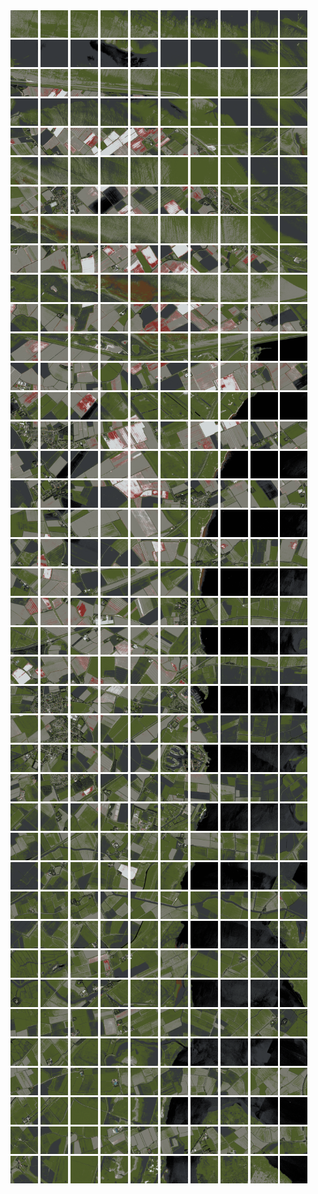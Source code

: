 <html>
<div>
<img src="https://github.com/HakkaTjakka/NL_TILE_MAP/blob/main/18/642/-1072/r.6420.-10720.png" height="44" width="44">
<img src="https://github.com/HakkaTjakka/NL_TILE_MAP/blob/main/18/642/-1072/r.6421.-10720.png" height="44" width="44">
<img src="https://github.com/HakkaTjakka/NL_TILE_MAP/blob/main/18/642/-1072/r.6422.-10720.png" height="44" width="44">
<img src="https://github.com/HakkaTjakka/NL_TILE_MAP/blob/main/18/642/-1072/r.6423.-10720.png" height="44" width="44">
<img src="https://github.com/HakkaTjakka/NL_TILE_MAP/blob/main/18/642/-1072/r.6424.-10720.png" height="44" width="44">
<img src="https://github.com/HakkaTjakka/NL_TILE_MAP/blob/main/18/642/-1072/r.6425.-10720.png" height="44" width="44">
<img src="https://github.com/HakkaTjakka/NL_TILE_MAP/blob/main/18/642/-1072/r.6426.-10720.png" height="44" width="44">
<img src="https://github.com/HakkaTjakka/NL_TILE_MAP/blob/main/18/642/-1072/r.6427.-10720.png" height="44" width="44">
<img src="https://github.com/HakkaTjakka/NL_TILE_MAP/blob/main/18/642/-1072/r.6428.-10720.png" height="44" width="44">
<img src="https://github.com/HakkaTjakka/NL_TILE_MAP/blob/main/18/642/-1072/r.6429.-10720.png" height="44" width="44">
<img src="https://github.com/HakkaTjakka/NL_TILE_MAP/blob/main/18/643/-1072/r.6430.-10720.png" height="44" width="44">
<img src="https://github.com/HakkaTjakka/NL_TILE_MAP/blob/main/18/643/-1072/r.6431.-10720.png" height="44" width="44">
<img src="https://github.com/HakkaTjakka/NL_TILE_MAP/blob/main/18/643/-1072/r.6432.-10720.png" height="44" width="44">
<img src="https://github.com/HakkaTjakka/NL_TILE_MAP/blob/main/18/643/-1072/r.6433.-10720.png" height="44" width="44">
<img src="https://github.com/HakkaTjakka/NL_TILE_MAP/blob/main/18/643/-1072/r.6434.-10720.png" height="44" width="44">
<img src="https://github.com/HakkaTjakka/NL_TILE_MAP/blob/main/18/643/-1072/r.6435.-10720.png" height="44" width="44">
<img src="https://github.com/HakkaTjakka/NL_TILE_MAP/blob/main/18/643/-1072/r.6436.-10720.png" height="44" width="44">
<img src="https://github.com/HakkaTjakka/NL_TILE_MAP/blob/main/18/643/-1072/r.6437.-10720.png" height="44" width="44">
<img src="https://github.com/HakkaTjakka/NL_TILE_MAP/blob/main/18/643/-1072/r.6438.-10720.png" height="44" width="44">
<img src="https://github.com/HakkaTjakka/NL_TILE_MAP/blob/main/18/643/-1072/r.6439.-10720.png" height="44" width="44">
<br>
<img src="https://github.com/HakkaTjakka/NL_TILE_MAP/blob/main/18/642/-1072/r.6420.-10719.png" height="44" width="44">
<img src="https://github.com/HakkaTjakka/NL_TILE_MAP/blob/main/18/642/-1072/r.6421.-10719.png" height="44" width="44">
<img src="https://github.com/HakkaTjakka/NL_TILE_MAP/blob/main/18/642/-1072/r.6422.-10719.png" height="44" width="44">
<img src="https://github.com/HakkaTjakka/NL_TILE_MAP/blob/main/18/642/-1072/r.6423.-10719.png" height="44" width="44">
<img src="https://github.com/HakkaTjakka/NL_TILE_MAP/blob/main/18/642/-1072/r.6424.-10719.png" height="44" width="44">
<img src="https://github.com/HakkaTjakka/NL_TILE_MAP/blob/main/18/642/-1072/r.6425.-10719.png" height="44" width="44">
<img src="https://github.com/HakkaTjakka/NL_TILE_MAP/blob/main/18/642/-1072/r.6426.-10719.png" height="44" width="44">
<img src="https://github.com/HakkaTjakka/NL_TILE_MAP/blob/main/18/642/-1072/r.6427.-10719.png" height="44" width="44">
<img src="https://github.com/HakkaTjakka/NL_TILE_MAP/blob/main/18/642/-1072/r.6428.-10719.png" height="44" width="44">
<img src="https://github.com/HakkaTjakka/NL_TILE_MAP/blob/main/18/642/-1072/r.6429.-10719.png" height="44" width="44">
<img src="https://github.com/HakkaTjakka/NL_TILE_MAP/blob/main/18/643/-1072/r.6430.-10719.png" height="44" width="44">
<img src="https://github.com/HakkaTjakka/NL_TILE_MAP/blob/main/18/643/-1072/r.6431.-10719.png" height="44" width="44">
<img src="https://github.com/HakkaTjakka/NL_TILE_MAP/blob/main/18/643/-1072/r.6432.-10719.png" height="44" width="44">
<img src="https://github.com/HakkaTjakka/NL_TILE_MAP/blob/main/18/643/-1072/r.6433.-10719.png" height="44" width="44">
<img src="https://github.com/HakkaTjakka/NL_TILE_MAP/blob/main/18/643/-1072/r.6434.-10719.png" height="44" width="44">
<img src="https://github.com/HakkaTjakka/NL_TILE_MAP/blob/main/18/643/-1072/r.6435.-10719.png" height="44" width="44">
<img src="https://github.com/HakkaTjakka/NL_TILE_MAP/blob/main/18/643/-1072/r.6436.-10719.png" height="44" width="44">
<img src="https://github.com/HakkaTjakka/NL_TILE_MAP/blob/main/18/643/-1072/r.6437.-10719.png" height="44" width="44">
<img src="https://github.com/HakkaTjakka/NL_TILE_MAP/blob/main/18/643/-1072/r.6438.-10719.png" height="44" width="44">
<img src="https://github.com/HakkaTjakka/NL_TILE_MAP/blob/main/18/643/-1072/r.6439.-10719.png" height="44" width="44">
<br>
<img src="https://github.com/HakkaTjakka/NL_TILE_MAP/blob/main/18/642/-1072/r.6420.-10718.png" height="44" width="44">
<img src="https://github.com/HakkaTjakka/NL_TILE_MAP/blob/main/18/642/-1072/r.6421.-10718.png" height="44" width="44">
<img src="https://github.com/HakkaTjakka/NL_TILE_MAP/blob/main/18/642/-1072/r.6422.-10718.png" height="44" width="44">
<img src="https://github.com/HakkaTjakka/NL_TILE_MAP/blob/main/18/642/-1072/r.6423.-10718.png" height="44" width="44">
<img src="https://github.com/HakkaTjakka/NL_TILE_MAP/blob/main/18/642/-1072/r.6424.-10718.png" height="44" width="44">
<img src="https://github.com/HakkaTjakka/NL_TILE_MAP/blob/main/18/642/-1072/r.6425.-10718.png" height="44" width="44">
<img src="https://github.com/HakkaTjakka/NL_TILE_MAP/blob/main/18/642/-1072/r.6426.-10718.png" height="44" width="44">
<img src="https://github.com/HakkaTjakka/NL_TILE_MAP/blob/main/18/642/-1072/r.6427.-10718.png" height="44" width="44">
<img src="https://github.com/HakkaTjakka/NL_TILE_MAP/blob/main/18/642/-1072/r.6428.-10718.png" height="44" width="44">
<img src="https://github.com/HakkaTjakka/NL_TILE_MAP/blob/main/18/642/-1072/r.6429.-10718.png" height="44" width="44">
<img src="https://github.com/HakkaTjakka/NL_TILE_MAP/blob/main/18/643/-1072/r.6430.-10718.png" height="44" width="44">
<img src="https://github.com/HakkaTjakka/NL_TILE_MAP/blob/main/18/643/-1072/r.6431.-10718.png" height="44" width="44">
<img src="https://github.com/HakkaTjakka/NL_TILE_MAP/blob/main/18/643/-1072/r.6432.-10718.png" height="44" width="44">
<img src="https://github.com/HakkaTjakka/NL_TILE_MAP/blob/main/18/643/-1072/r.6433.-10718.png" height="44" width="44">
<img src="https://github.com/HakkaTjakka/NL_TILE_MAP/blob/main/18/643/-1072/r.6434.-10718.png" height="44" width="44">
<img src="https://github.com/HakkaTjakka/NL_TILE_MAP/blob/main/18/643/-1072/r.6435.-10718.png" height="44" width="44">
<img src="https://github.com/HakkaTjakka/NL_TILE_MAP/blob/main/18/643/-1072/r.6436.-10718.png" height="44" width="44">
<img src="https://github.com/HakkaTjakka/NL_TILE_MAP/blob/main/18/643/-1072/r.6437.-10718.png" height="44" width="44">
<img src="https://github.com/HakkaTjakka/NL_TILE_MAP/blob/main/18/643/-1072/r.6438.-10718.png" height="44" width="44">
<img src="https://github.com/HakkaTjakka/NL_TILE_MAP/blob/main/18/643/-1072/r.6439.-10718.png" height="44" width="44">
<br>
<img src="https://github.com/HakkaTjakka/NL_TILE_MAP/blob/main/18/642/-1072/r.6420.-10717.png" height="44" width="44">
<img src="https://github.com/HakkaTjakka/NL_TILE_MAP/blob/main/18/642/-1072/r.6421.-10717.png" height="44" width="44">
<img src="https://github.com/HakkaTjakka/NL_TILE_MAP/blob/main/18/642/-1072/r.6422.-10717.png" height="44" width="44">
<img src="https://github.com/HakkaTjakka/NL_TILE_MAP/blob/main/18/642/-1072/r.6423.-10717.png" height="44" width="44">
<img src="https://github.com/HakkaTjakka/NL_TILE_MAP/blob/main/18/642/-1072/r.6424.-10717.png" height="44" width="44">
<img src="https://github.com/HakkaTjakka/NL_TILE_MAP/blob/main/18/642/-1072/r.6425.-10717.png" height="44" width="44">
<img src="https://github.com/HakkaTjakka/NL_TILE_MAP/blob/main/18/642/-1072/r.6426.-10717.png" height="44" width="44">
<img src="https://github.com/HakkaTjakka/NL_TILE_MAP/blob/main/18/642/-1072/r.6427.-10717.png" height="44" width="44">
<img src="https://github.com/HakkaTjakka/NL_TILE_MAP/blob/main/18/642/-1072/r.6428.-10717.png" height="44" width="44">
<img src="https://github.com/HakkaTjakka/NL_TILE_MAP/blob/main/18/642/-1072/r.6429.-10717.png" height="44" width="44">
<img src="https://github.com/HakkaTjakka/NL_TILE_MAP/blob/main/18/643/-1072/r.6430.-10717.png" height="44" width="44">
<img src="https://github.com/HakkaTjakka/NL_TILE_MAP/blob/main/18/643/-1072/r.6431.-10717.png" height="44" width="44">
<img src="https://github.com/HakkaTjakka/NL_TILE_MAP/blob/main/18/643/-1072/r.6432.-10717.png" height="44" width="44">
<img src="https://github.com/HakkaTjakka/NL_TILE_MAP/blob/main/18/643/-1072/r.6433.-10717.png" height="44" width="44">
<img src="https://github.com/HakkaTjakka/NL_TILE_MAP/blob/main/18/643/-1072/r.6434.-10717.png" height="44" width="44">
<img src="https://github.com/HakkaTjakka/NL_TILE_MAP/blob/main/18/643/-1072/r.6435.-10717.png" height="44" width="44">
<img src="https://github.com/HakkaTjakka/NL_TILE_MAP/blob/main/18/643/-1072/r.6436.-10717.png" height="44" width="44">
<img src="https://github.com/HakkaTjakka/NL_TILE_MAP/blob/main/18/643/-1072/r.6437.-10717.png" height="44" width="44">
<img src="https://github.com/HakkaTjakka/NL_TILE_MAP/blob/main/18/643/-1072/r.6438.-10717.png" height="44" width="44">
<img src="https://github.com/HakkaTjakka/NL_TILE_MAP/blob/main/18/643/-1072/r.6439.-10717.png" height="44" width="44">
<br>
<img src="https://github.com/HakkaTjakka/NL_TILE_MAP/blob/main/18/642/-1072/r.6420.-10716.png" height="44" width="44">
<img src="https://github.com/HakkaTjakka/NL_TILE_MAP/blob/main/18/642/-1072/r.6421.-10716.png" height="44" width="44">
<img src="https://github.com/HakkaTjakka/NL_TILE_MAP/blob/main/18/642/-1072/r.6422.-10716.png" height="44" width="44">
<img src="https://github.com/HakkaTjakka/NL_TILE_MAP/blob/main/18/642/-1072/r.6423.-10716.png" height="44" width="44">
<img src="https://github.com/HakkaTjakka/NL_TILE_MAP/blob/main/18/642/-1072/r.6424.-10716.png" height="44" width="44">
<img src="https://github.com/HakkaTjakka/NL_TILE_MAP/blob/main/18/642/-1072/r.6425.-10716.png" height="44" width="44">
<img src="https://github.com/HakkaTjakka/NL_TILE_MAP/blob/main/18/642/-1072/r.6426.-10716.png" height="44" width="44">
<img src="https://github.com/HakkaTjakka/NL_TILE_MAP/blob/main/18/642/-1072/r.6427.-10716.png" height="44" width="44">
<img src="https://github.com/HakkaTjakka/NL_TILE_MAP/blob/main/18/642/-1072/r.6428.-10716.png" height="44" width="44">
<img src="https://github.com/HakkaTjakka/NL_TILE_MAP/blob/main/18/642/-1072/r.6429.-10716.png" height="44" width="44">
<img src="https://github.com/HakkaTjakka/NL_TILE_MAP/blob/main/18/643/-1072/r.6430.-10716.png" height="44" width="44">
<img src="https://github.com/HakkaTjakka/NL_TILE_MAP/blob/main/18/643/-1072/r.6431.-10716.png" height="44" width="44">
<img src="https://github.com/HakkaTjakka/NL_TILE_MAP/blob/main/18/643/-1072/r.6432.-10716.png" height="44" width="44">
<img src="https://github.com/HakkaTjakka/NL_TILE_MAP/blob/main/18/643/-1072/r.6433.-10716.png" height="44" width="44">
<img src="https://github.com/HakkaTjakka/NL_TILE_MAP/blob/main/18/643/-1072/r.6434.-10716.png" height="44" width="44">
<img src="https://github.com/HakkaTjakka/NL_TILE_MAP/blob/main/18/643/-1072/r.6435.-10716.png" height="44" width="44">
<img src="https://github.com/HakkaTjakka/NL_TILE_MAP/blob/main/18/643/-1072/r.6436.-10716.png" height="44" width="44">
<img src="https://github.com/HakkaTjakka/NL_TILE_MAP/blob/main/18/643/-1072/r.6437.-10716.png" height="44" width="44">
<img src="https://github.com/HakkaTjakka/NL_TILE_MAP/blob/main/18/643/-1072/r.6438.-10716.png" height="44" width="44">
<img src="https://github.com/HakkaTjakka/NL_TILE_MAP/blob/main/18/643/-1072/r.6439.-10716.png" height="44" width="44">
<br>
<img src="https://github.com/HakkaTjakka/NL_TILE_MAP/blob/main/18/642/-1072/r.6420.-10715.png" height="44" width="44">
<img src="https://github.com/HakkaTjakka/NL_TILE_MAP/blob/main/18/642/-1072/r.6421.-10715.png" height="44" width="44">
<img src="https://github.com/HakkaTjakka/NL_TILE_MAP/blob/main/18/642/-1072/r.6422.-10715.png" height="44" width="44">
<img src="https://github.com/HakkaTjakka/NL_TILE_MAP/blob/main/18/642/-1072/r.6423.-10715.png" height="44" width="44">
<img src="https://github.com/HakkaTjakka/NL_TILE_MAP/blob/main/18/642/-1072/r.6424.-10715.png" height="44" width="44">
<img src="https://github.com/HakkaTjakka/NL_TILE_MAP/blob/main/18/642/-1072/r.6425.-10715.png" height="44" width="44">
<img src="https://github.com/HakkaTjakka/NL_TILE_MAP/blob/main/18/642/-1072/r.6426.-10715.png" height="44" width="44">
<img src="https://github.com/HakkaTjakka/NL_TILE_MAP/blob/main/18/642/-1072/r.6427.-10715.png" height="44" width="44">
<img src="https://github.com/HakkaTjakka/NL_TILE_MAP/blob/main/18/642/-1072/r.6428.-10715.png" height="44" width="44">
<img src="https://github.com/HakkaTjakka/NL_TILE_MAP/blob/main/18/642/-1072/r.6429.-10715.png" height="44" width="44">
<img src="https://github.com/HakkaTjakka/NL_TILE_MAP/blob/main/18/643/-1072/r.6430.-10715.png" height="44" width="44">
<img src="https://github.com/HakkaTjakka/NL_TILE_MAP/blob/main/18/643/-1072/r.6431.-10715.png" height="44" width="44">
<img src="https://github.com/HakkaTjakka/NL_TILE_MAP/blob/main/18/643/-1072/r.6432.-10715.png" height="44" width="44">
<img src="https://github.com/HakkaTjakka/NL_TILE_MAP/blob/main/18/643/-1072/r.6433.-10715.png" height="44" width="44">
<img src="https://github.com/HakkaTjakka/NL_TILE_MAP/blob/main/18/643/-1072/r.6434.-10715.png" height="44" width="44">
<img src="https://github.com/HakkaTjakka/NL_TILE_MAP/blob/main/18/643/-1072/r.6435.-10715.png" height="44" width="44">
<img src="https://github.com/HakkaTjakka/NL_TILE_MAP/blob/main/18/643/-1072/r.6436.-10715.png" height="44" width="44">
<img src="https://github.com/HakkaTjakka/NL_TILE_MAP/blob/main/18/643/-1072/r.6437.-10715.png" height="44" width="44">
<img src="https://github.com/HakkaTjakka/NL_TILE_MAP/blob/main/18/643/-1072/r.6438.-10715.png" height="44" width="44">
<img src="https://github.com/HakkaTjakka/NL_TILE_MAP/blob/main/18/643/-1072/r.6439.-10715.png" height="44" width="44">
<br>
<img src="https://github.com/HakkaTjakka/NL_TILE_MAP/blob/main/18/642/-1072/r.6420.-10714.png" height="44" width="44">
<img src="https://github.com/HakkaTjakka/NL_TILE_MAP/blob/main/18/642/-1072/r.6421.-10714.png" height="44" width="44">
<img src="https://github.com/HakkaTjakka/NL_TILE_MAP/blob/main/18/642/-1072/r.6422.-10714.png" height="44" width="44">
<img src="https://github.com/HakkaTjakka/NL_TILE_MAP/blob/main/18/642/-1072/r.6423.-10714.png" height="44" width="44">
<img src="https://github.com/HakkaTjakka/NL_TILE_MAP/blob/main/18/642/-1072/r.6424.-10714.png" height="44" width="44">
<img src="https://github.com/HakkaTjakka/NL_TILE_MAP/blob/main/18/642/-1072/r.6425.-10714.png" height="44" width="44">
<img src="https://github.com/HakkaTjakka/NL_TILE_MAP/blob/main/18/642/-1072/r.6426.-10714.png" height="44" width="44">
<img src="https://github.com/HakkaTjakka/NL_TILE_MAP/blob/main/18/642/-1072/r.6427.-10714.png" height="44" width="44">
<img src="https://github.com/HakkaTjakka/NL_TILE_MAP/blob/main/18/642/-1072/r.6428.-10714.png" height="44" width="44">
<img src="https://github.com/HakkaTjakka/NL_TILE_MAP/blob/main/18/642/-1072/r.6429.-10714.png" height="44" width="44">
<img src="https://github.com/HakkaTjakka/NL_TILE_MAP/blob/main/18/643/-1072/r.6430.-10714.png" height="44" width="44">
<img src="https://github.com/HakkaTjakka/NL_TILE_MAP/blob/main/18/643/-1072/r.6431.-10714.png" height="44" width="44">
<img src="https://github.com/HakkaTjakka/NL_TILE_MAP/blob/main/18/643/-1072/r.6432.-10714.png" height="44" width="44">
<img src="https://github.com/HakkaTjakka/NL_TILE_MAP/blob/main/18/643/-1072/r.6433.-10714.png" height="44" width="44">
<img src="https://github.com/HakkaTjakka/NL_TILE_MAP/blob/main/18/643/-1072/r.6434.-10714.png" height="44" width="44">
<img src="https://github.com/HakkaTjakka/NL_TILE_MAP/blob/main/18/643/-1072/r.6435.-10714.png" height="44" width="44">
<img src="https://github.com/HakkaTjakka/NL_TILE_MAP/blob/main/18/643/-1072/r.6436.-10714.png" height="44" width="44">
<img src="https://github.com/HakkaTjakka/NL_TILE_MAP/blob/main/18/643/-1072/r.6437.-10714.png" height="44" width="44">
<img src="https://github.com/HakkaTjakka/NL_TILE_MAP/blob/main/18/643/-1072/r.6438.-10714.png" height="44" width="44">
<img src="https://github.com/HakkaTjakka/NL_TILE_MAP/blob/main/18/643/-1072/r.6439.-10714.png" height="44" width="44">
<br>
<img src="https://github.com/HakkaTjakka/NL_TILE_MAP/blob/main/18/642/-1072/r.6420.-10713.png" height="44" width="44">
<img src="https://github.com/HakkaTjakka/NL_TILE_MAP/blob/main/18/642/-1072/r.6421.-10713.png" height="44" width="44">
<img src="https://github.com/HakkaTjakka/NL_TILE_MAP/blob/main/18/642/-1072/r.6422.-10713.png" height="44" width="44">
<img src="https://github.com/HakkaTjakka/NL_TILE_MAP/blob/main/18/642/-1072/r.6423.-10713.png" height="44" width="44">
<img src="https://github.com/HakkaTjakka/NL_TILE_MAP/blob/main/18/642/-1072/r.6424.-10713.png" height="44" width="44">
<img src="https://github.com/HakkaTjakka/NL_TILE_MAP/blob/main/18/642/-1072/r.6425.-10713.png" height="44" width="44">
<img src="https://github.com/HakkaTjakka/NL_TILE_MAP/blob/main/18/642/-1072/r.6426.-10713.png" height="44" width="44">
<img src="https://github.com/HakkaTjakka/NL_TILE_MAP/blob/main/18/642/-1072/r.6427.-10713.png" height="44" width="44">
<img src="https://github.com/HakkaTjakka/NL_TILE_MAP/blob/main/18/642/-1072/r.6428.-10713.png" height="44" width="44">
<img src="https://github.com/HakkaTjakka/NL_TILE_MAP/blob/main/18/642/-1072/r.6429.-10713.png" height="44" width="44">
<img src="https://github.com/HakkaTjakka/NL_TILE_MAP/blob/main/18/643/-1072/r.6430.-10713.png" height="44" width="44">
<img src="https://github.com/HakkaTjakka/NL_TILE_MAP/blob/main/18/643/-1072/r.6431.-10713.png" height="44" width="44">
<img src="https://github.com/HakkaTjakka/NL_TILE_MAP/blob/main/18/643/-1072/r.6432.-10713.png" height="44" width="44">
<img src="https://github.com/HakkaTjakka/NL_TILE_MAP/blob/main/18/643/-1072/r.6433.-10713.png" height="44" width="44">
<img src="https://github.com/HakkaTjakka/NL_TILE_MAP/blob/main/18/643/-1072/r.6434.-10713.png" height="44" width="44">
<img src="https://github.com/HakkaTjakka/NL_TILE_MAP/blob/main/18/643/-1072/r.6435.-10713.png" height="44" width="44">
<img src="https://github.com/HakkaTjakka/NL_TILE_MAP/blob/main/18/643/-1072/r.6436.-10713.png" height="44" width="44">
<img src="https://github.com/HakkaTjakka/NL_TILE_MAP/blob/main/18/643/-1072/r.6437.-10713.png" height="44" width="44">
<img src="https://github.com/HakkaTjakka/NL_TILE_MAP/blob/main/18/643/-1072/r.6438.-10713.png" height="44" width="44">
<img src="https://github.com/HakkaTjakka/NL_TILE_MAP/blob/main/18/643/-1072/r.6439.-10713.png" height="44" width="44">
<br>
<img src="https://github.com/HakkaTjakka/NL_TILE_MAP/blob/main/18/642/-1072/r.6420.-10712.png" height="44" width="44">
<img src="https://github.com/HakkaTjakka/NL_TILE_MAP/blob/main/18/642/-1072/r.6421.-10712.png" height="44" width="44">
<img src="https://github.com/HakkaTjakka/NL_TILE_MAP/blob/main/18/642/-1072/r.6422.-10712.png" height="44" width="44">
<img src="https://github.com/HakkaTjakka/NL_TILE_MAP/blob/main/18/642/-1072/r.6423.-10712.png" height="44" width="44">
<img src="https://github.com/HakkaTjakka/NL_TILE_MAP/blob/main/18/642/-1072/r.6424.-10712.png" height="44" width="44">
<img src="https://github.com/HakkaTjakka/NL_TILE_MAP/blob/main/18/642/-1072/r.6425.-10712.png" height="44" width="44">
<img src="https://github.com/HakkaTjakka/NL_TILE_MAP/blob/main/18/642/-1072/r.6426.-10712.png" height="44" width="44">
<img src="https://github.com/HakkaTjakka/NL_TILE_MAP/blob/main/18/642/-1072/r.6427.-10712.png" height="44" width="44">
<img src="https://github.com/HakkaTjakka/NL_TILE_MAP/blob/main/18/642/-1072/r.6428.-10712.png" height="44" width="44">
<img src="https://github.com/HakkaTjakka/NL_TILE_MAP/blob/main/18/642/-1072/r.6429.-10712.png" height="44" width="44">
<img src="https://github.com/HakkaTjakka/NL_TILE_MAP/blob/main/18/643/-1072/r.6430.-10712.png" height="44" width="44">
<img src="https://github.com/HakkaTjakka/NL_TILE_MAP/blob/main/18/643/-1072/r.6431.-10712.png" height="44" width="44">
<img src="https://github.com/HakkaTjakka/NL_TILE_MAP/blob/main/18/643/-1072/r.6432.-10712.png" height="44" width="44">
<img src="https://github.com/HakkaTjakka/NL_TILE_MAP/blob/main/18/643/-1072/r.6433.-10712.png" height="44" width="44">
<img src="https://github.com/HakkaTjakka/NL_TILE_MAP/blob/main/18/643/-1072/r.6434.-10712.png" height="44" width="44">
<img src="https://github.com/HakkaTjakka/NL_TILE_MAP/blob/main/18/643/-1072/r.6435.-10712.png" height="44" width="44">
<img src="https://github.com/HakkaTjakka/NL_TILE_MAP/blob/main/18/643/-1072/r.6436.-10712.png" height="44" width="44">
<img src="https://github.com/HakkaTjakka/NL_TILE_MAP/blob/main/18/643/-1072/r.6437.-10712.png" height="44" width="44">
<img src="https://github.com/HakkaTjakka/NL_TILE_MAP/blob/main/18/643/-1072/r.6438.-10712.png" height="44" width="44">
<img src="https://github.com/HakkaTjakka/NL_TILE_MAP/blob/main/18/643/-1072/r.6439.-10712.png" height="44" width="44">
<br>
<img src="https://github.com/HakkaTjakka/NL_TILE_MAP/blob/main/18/642/-1072/r.6420.-10711.png" height="44" width="44">
<img src="https://github.com/HakkaTjakka/NL_TILE_MAP/blob/main/18/642/-1072/r.6421.-10711.png" height="44" width="44">
<img src="https://github.com/HakkaTjakka/NL_TILE_MAP/blob/main/18/642/-1072/r.6422.-10711.png" height="44" width="44">
<img src="https://github.com/HakkaTjakka/NL_TILE_MAP/blob/main/18/642/-1072/r.6423.-10711.png" height="44" width="44">
<img src="https://github.com/HakkaTjakka/NL_TILE_MAP/blob/main/18/642/-1072/r.6424.-10711.png" height="44" width="44">
<img src="https://github.com/HakkaTjakka/NL_TILE_MAP/blob/main/18/642/-1072/r.6425.-10711.png" height="44" width="44">
<img src="https://github.com/HakkaTjakka/NL_TILE_MAP/blob/main/18/642/-1072/r.6426.-10711.png" height="44" width="44">
<img src="https://github.com/HakkaTjakka/NL_TILE_MAP/blob/main/18/642/-1072/r.6427.-10711.png" height="44" width="44">
<img src="https://github.com/HakkaTjakka/NL_TILE_MAP/blob/main/18/642/-1072/r.6428.-10711.png" height="44" width="44">
<img src="https://github.com/HakkaTjakka/NL_TILE_MAP/blob/main/18/642/-1072/r.6429.-10711.png" height="44" width="44">
<img src="https://github.com/HakkaTjakka/NL_TILE_MAP/blob/main/18/643/-1072/r.6430.-10711.png" height="44" width="44">
<img src="https://github.com/HakkaTjakka/NL_TILE_MAP/blob/main/18/643/-1072/r.6431.-10711.png" height="44" width="44">
<img src="https://github.com/HakkaTjakka/NL_TILE_MAP/blob/main/18/643/-1072/r.6432.-10711.png" height="44" width="44">
<img src="https://github.com/HakkaTjakka/NL_TILE_MAP/blob/main/18/643/-1072/r.6433.-10711.png" height="44" width="44">
<img src="https://github.com/HakkaTjakka/NL_TILE_MAP/blob/main/18/643/-1072/r.6434.-10711.png" height="44" width="44">
<img src="https://github.com/HakkaTjakka/NL_TILE_MAP/blob/main/18/643/-1072/r.6435.-10711.png" height="44" width="44">
<img src="https://github.com/HakkaTjakka/NL_TILE_MAP/blob/main/18/643/-1072/r.6436.-10711.png" height="44" width="44">
<img src="https://github.com/HakkaTjakka/NL_TILE_MAP/blob/main/18/643/-1072/r.6437.-10711.png" height="44" width="44">
<img src="https://github.com/HakkaTjakka/NL_TILE_MAP/blob/main/18/643/-1072/r.6438.-10711.png" height="44" width="44">
<img src="https://github.com/HakkaTjakka/NL_TILE_MAP/blob/main/18/643/-1072/r.6439.-10711.png" height="44" width="44">
<br>
<img src="https://github.com/HakkaTjakka/NL_TILE_MAP/blob/main/18/642/-1071/r.6420.-10710.png" height="44" width="44">
<img src="https://github.com/HakkaTjakka/NL_TILE_MAP/blob/main/18/642/-1071/r.6421.-10710.png" height="44" width="44">
<img src="https://github.com/HakkaTjakka/NL_TILE_MAP/blob/main/18/642/-1071/r.6422.-10710.png" height="44" width="44">
<img src="https://github.com/HakkaTjakka/NL_TILE_MAP/blob/main/18/642/-1071/r.6423.-10710.png" height="44" width="44">
<img src="https://github.com/HakkaTjakka/NL_TILE_MAP/blob/main/18/642/-1071/r.6424.-10710.png" height="44" width="44">
<img src="https://github.com/HakkaTjakka/NL_TILE_MAP/blob/main/18/642/-1071/r.6425.-10710.png" height="44" width="44">
<img src="https://github.com/HakkaTjakka/NL_TILE_MAP/blob/main/18/642/-1071/r.6426.-10710.png" height="44" width="44">
<img src="https://github.com/HakkaTjakka/NL_TILE_MAP/blob/main/18/642/-1071/r.6427.-10710.png" height="44" width="44">
<img src="https://github.com/HakkaTjakka/NL_TILE_MAP/blob/main/18/642/-1071/r.6428.-10710.png" height="44" width="44">
<img src="https://github.com/HakkaTjakka/NL_TILE_MAP/blob/main/18/642/-1071/r.6429.-10710.png" height="44" width="44">
<img src="https://github.com/HakkaTjakka/NL_TILE_MAP/blob/main/18/643/-1071/r.6430.-10710.png" height="44" width="44">
<img src="https://github.com/HakkaTjakka/NL_TILE_MAP/blob/main/18/643/-1071/r.6431.-10710.png" height="44" width="44">
<img src="https://github.com/HakkaTjakka/NL_TILE_MAP/blob/main/18/643/-1071/r.6432.-10710.png" height="44" width="44">
<img src="https://github.com/HakkaTjakka/NL_TILE_MAP/blob/main/18/643/-1071/r.6433.-10710.png" height="44" width="44">
<img src="https://github.com/HakkaTjakka/NL_TILE_MAP/blob/main/18/643/-1071/r.6434.-10710.png" height="44" width="44">
<img src="https://github.com/HakkaTjakka/NL_TILE_MAP/blob/main/18/643/-1071/r.6435.-10710.png" height="44" width="44">
<img src="https://github.com/HakkaTjakka/NL_TILE_MAP/blob/main/18/643/-1071/r.6436.-10710.png" height="44" width="44">
<img src="https://github.com/HakkaTjakka/NL_TILE_MAP/blob/main/18/643/-1071/r.6437.-10710.png" height="44" width="44">
<img src="https://github.com/HakkaTjakka/NL_TILE_MAP/blob/main/18/643/-1071/r.6438.-10710.png" height="44" width="44">
<img src="https://github.com/HakkaTjakka/NL_TILE_MAP/blob/main/18/643/-1071/r.6439.-10710.png" height="44" width="44">
<br>
<img src="https://github.com/HakkaTjakka/NL_TILE_MAP/blob/main/18/642/-1071/r.6420.-10709.png" height="44" width="44">
<img src="https://github.com/HakkaTjakka/NL_TILE_MAP/blob/main/18/642/-1071/r.6421.-10709.png" height="44" width="44">
<img src="https://github.com/HakkaTjakka/NL_TILE_MAP/blob/main/18/642/-1071/r.6422.-10709.png" height="44" width="44">
<img src="https://github.com/HakkaTjakka/NL_TILE_MAP/blob/main/18/642/-1071/r.6423.-10709.png" height="44" width="44">
<img src="https://github.com/HakkaTjakka/NL_TILE_MAP/blob/main/18/642/-1071/r.6424.-10709.png" height="44" width="44">
<img src="https://github.com/HakkaTjakka/NL_TILE_MAP/blob/main/18/642/-1071/r.6425.-10709.png" height="44" width="44">
<img src="https://github.com/HakkaTjakka/NL_TILE_MAP/blob/main/18/642/-1071/r.6426.-10709.png" height="44" width="44">
<img src="https://github.com/HakkaTjakka/NL_TILE_MAP/blob/main/18/642/-1071/r.6427.-10709.png" height="44" width="44">
<img src="https://github.com/HakkaTjakka/NL_TILE_MAP/blob/main/18/642/-1071/r.6428.-10709.png" height="44" width="44">
<img src="https://github.com/HakkaTjakka/NL_TILE_MAP/blob/main/18/642/-1071/r.6429.-10709.png" height="44" width="44">
<img src="https://github.com/HakkaTjakka/NL_TILE_MAP/blob/main/18/643/-1071/r.6430.-10709.png" height="44" width="44">
<img src="https://github.com/HakkaTjakka/NL_TILE_MAP/blob/main/18/643/-1071/r.6431.-10709.png" height="44" width="44">
<img src="https://github.com/HakkaTjakka/NL_TILE_MAP/blob/main/18/643/-1071/r.6432.-10709.png" height="44" width="44">
<img src="https://github.com/HakkaTjakka/NL_TILE_MAP/blob/main/18/643/-1071/r.6433.-10709.png" height="44" width="44">
<img src="https://github.com/HakkaTjakka/NL_TILE_MAP/blob/main/18/643/-1071/r.6434.-10709.png" height="44" width="44">
<img src="https://github.com/HakkaTjakka/NL_TILE_MAP/blob/main/18/643/-1071/r.6435.-10709.png" height="44" width="44">
<img src="https://github.com/HakkaTjakka/NL_TILE_MAP/blob/main/18/643/-1071/r.6436.-10709.png" height="44" width="44">
<img src="https://github.com/HakkaTjakka/NL_TILE_MAP/blob/main/18/643/-1071/r.6437.-10709.png" height="44" width="44">
<img src="https://github.com/HakkaTjakka/NL_TILE_MAP/blob/main/18/643/-1071/r.6438.-10709.png" height="44" width="44">
<img src="https://github.com/HakkaTjakka/NL_TILE_MAP/blob/main/18/643/-1071/r.6439.-10709.png" height="44" width="44">
<br>
<img src="https://github.com/HakkaTjakka/NL_TILE_MAP/blob/main/18/642/-1071/r.6420.-10708.png" height="44" width="44">
<img src="https://github.com/HakkaTjakka/NL_TILE_MAP/blob/main/18/642/-1071/r.6421.-10708.png" height="44" width="44">
<img src="https://github.com/HakkaTjakka/NL_TILE_MAP/blob/main/18/642/-1071/r.6422.-10708.png" height="44" width="44">
<img src="https://github.com/HakkaTjakka/NL_TILE_MAP/blob/main/18/642/-1071/r.6423.-10708.png" height="44" width="44">
<img src="https://github.com/HakkaTjakka/NL_TILE_MAP/blob/main/18/642/-1071/r.6424.-10708.png" height="44" width="44">
<img src="https://github.com/HakkaTjakka/NL_TILE_MAP/blob/main/18/642/-1071/r.6425.-10708.png" height="44" width="44">
<img src="https://github.com/HakkaTjakka/NL_TILE_MAP/blob/main/18/642/-1071/r.6426.-10708.png" height="44" width="44">
<img src="https://github.com/HakkaTjakka/NL_TILE_MAP/blob/main/18/642/-1071/r.6427.-10708.png" height="44" width="44">
<img src="https://github.com/HakkaTjakka/NL_TILE_MAP/blob/main/18/642/-1071/r.6428.-10708.png" height="44" width="44">
<img src="https://github.com/HakkaTjakka/NL_TILE_MAP/blob/main/18/642/-1071/r.6429.-10708.png" height="44" width="44">
<img src="https://github.com/HakkaTjakka/NL_TILE_MAP/blob/main/18/643/-1071/r.6430.-10708.png" height="44" width="44">
<img src="https://github.com/HakkaTjakka/NL_TILE_MAP/blob/main/18/643/-1071/r.6431.-10708.png" height="44" width="44">
<img src="https://github.com/HakkaTjakka/NL_TILE_MAP/blob/main/18/643/-1071/r.6432.-10708.png" height="44" width="44">
<img src="https://github.com/HakkaTjakka/NL_TILE_MAP/blob/main/18/643/-1071/r.6433.-10708.png" height="44" width="44">
<img src="https://github.com/HakkaTjakka/NL_TILE_MAP/blob/main/18/643/-1071/r.6434.-10708.png" height="44" width="44">
<img src="https://github.com/HakkaTjakka/NL_TILE_MAP/blob/main/18/643/-1071/r.6435.-10708.png" height="44" width="44">
<img src="https://github.com/HakkaTjakka/NL_TILE_MAP/blob/main/18/643/-1071/r.6436.-10708.png" height="44" width="44">
<img src="https://github.com/HakkaTjakka/NL_TILE_MAP/blob/main/18/643/-1071/r.6437.-10708.png" height="44" width="44">
<img src="https://github.com/HakkaTjakka/NL_TILE_MAP/blob/main/18/643/-1071/r.6438.-10708.png" height="44" width="44">
<img src="https://github.com/HakkaTjakka/NL_TILE_MAP/blob/main/18/643/-1071/r.6439.-10708.png" height="44" width="44">
<br>
<img src="https://github.com/HakkaTjakka/NL_TILE_MAP/blob/main/18/642/-1071/r.6420.-10707.png" height="44" width="44">
<img src="https://github.com/HakkaTjakka/NL_TILE_MAP/blob/main/18/642/-1071/r.6421.-10707.png" height="44" width="44">
<img src="https://github.com/HakkaTjakka/NL_TILE_MAP/blob/main/18/642/-1071/r.6422.-10707.png" height="44" width="44">
<img src="https://github.com/HakkaTjakka/NL_TILE_MAP/blob/main/18/642/-1071/r.6423.-10707.png" height="44" width="44">
<img src="https://github.com/HakkaTjakka/NL_TILE_MAP/blob/main/18/642/-1071/r.6424.-10707.png" height="44" width="44">
<img src="https://github.com/HakkaTjakka/NL_TILE_MAP/blob/main/18/642/-1071/r.6425.-10707.png" height="44" width="44">
<img src="https://github.com/HakkaTjakka/NL_TILE_MAP/blob/main/18/642/-1071/r.6426.-10707.png" height="44" width="44">
<img src="https://github.com/HakkaTjakka/NL_TILE_MAP/blob/main/18/642/-1071/r.6427.-10707.png" height="44" width="44">
<img src="https://github.com/HakkaTjakka/NL_TILE_MAP/blob/main/18/642/-1071/r.6428.-10707.png" height="44" width="44">
<img src="https://github.com/HakkaTjakka/NL_TILE_MAP/blob/main/18/642/-1071/r.6429.-10707.png" height="44" width="44">
<img src="https://github.com/HakkaTjakka/NL_TILE_MAP/blob/main/18/643/-1071/r.6430.-10707.png" height="44" width="44">
<img src="https://github.com/HakkaTjakka/NL_TILE_MAP/blob/main/18/643/-1071/r.6431.-10707.png" height="44" width="44">
<img src="https://github.com/HakkaTjakka/NL_TILE_MAP/blob/main/18/643/-1071/r.6432.-10707.png" height="44" width="44">
<img src="https://github.com/HakkaTjakka/NL_TILE_MAP/blob/main/18/643/-1071/r.6433.-10707.png" height="44" width="44">
<img src="https://github.com/HakkaTjakka/NL_TILE_MAP/blob/main/18/643/-1071/r.6434.-10707.png" height="44" width="44">
<img src="https://github.com/HakkaTjakka/NL_TILE_MAP/blob/main/18/643/-1071/r.6435.-10707.png" height="44" width="44">
<img src="https://github.com/HakkaTjakka/NL_TILE_MAP/blob/main/18/643/-1071/r.6436.-10707.png" height="44" width="44">
<img src="https://github.com/HakkaTjakka/NL_TILE_MAP/blob/main/18/643/-1071/r.6437.-10707.png" height="44" width="44">
<img src="https://github.com/HakkaTjakka/NL_TILE_MAP/blob/main/18/643/-1071/r.6438.-10707.png" height="44" width="44">
<img src="https://github.com/HakkaTjakka/NL_TILE_MAP/blob/main/18/643/-1071/r.6439.-10707.png" height="44" width="44">
<br>
<img src="https://github.com/HakkaTjakka/NL_TILE_MAP/blob/main/18/642/-1071/r.6420.-10706.png" height="44" width="44">
<img src="https://github.com/HakkaTjakka/NL_TILE_MAP/blob/main/18/642/-1071/r.6421.-10706.png" height="44" width="44">
<img src="https://github.com/HakkaTjakka/NL_TILE_MAP/blob/main/18/642/-1071/r.6422.-10706.png" height="44" width="44">
<img src="https://github.com/HakkaTjakka/NL_TILE_MAP/blob/main/18/642/-1071/r.6423.-10706.png" height="44" width="44">
<img src="https://github.com/HakkaTjakka/NL_TILE_MAP/blob/main/18/642/-1071/r.6424.-10706.png" height="44" width="44">
<img src="https://github.com/HakkaTjakka/NL_TILE_MAP/blob/main/18/642/-1071/r.6425.-10706.png" height="44" width="44">
<img src="https://github.com/HakkaTjakka/NL_TILE_MAP/blob/main/18/642/-1071/r.6426.-10706.png" height="44" width="44">
<img src="https://github.com/HakkaTjakka/NL_TILE_MAP/blob/main/18/642/-1071/r.6427.-10706.png" height="44" width="44">
<img src="https://github.com/HakkaTjakka/NL_TILE_MAP/blob/main/18/642/-1071/r.6428.-10706.png" height="44" width="44">
<img src="https://github.com/HakkaTjakka/NL_TILE_MAP/blob/main/18/642/-1071/r.6429.-10706.png" height="44" width="44">
<img src="https://github.com/HakkaTjakka/NL_TILE_MAP/blob/main/18/643/-1071/r.6430.-10706.png" height="44" width="44">
<img src="https://github.com/HakkaTjakka/NL_TILE_MAP/blob/main/18/643/-1071/r.6431.-10706.png" height="44" width="44">
<img src="https://github.com/HakkaTjakka/NL_TILE_MAP/blob/main/18/643/-1071/r.6432.-10706.png" height="44" width="44">
<img src="https://github.com/HakkaTjakka/NL_TILE_MAP/blob/main/18/643/-1071/r.6433.-10706.png" height="44" width="44">
<img src="https://github.com/HakkaTjakka/NL_TILE_MAP/blob/main/18/643/-1071/r.6434.-10706.png" height="44" width="44">
<img src="https://github.com/HakkaTjakka/NL_TILE_MAP/blob/main/18/643/-1071/r.6435.-10706.png" height="44" width="44">
<img src="https://github.com/HakkaTjakka/NL_TILE_MAP/blob/main/18/643/-1071/r.6436.-10706.png" height="44" width="44">
<img src="https://github.com/HakkaTjakka/NL_TILE_MAP/blob/main/18/643/-1071/r.6437.-10706.png" height="44" width="44">
<img src="https://github.com/HakkaTjakka/NL_TILE_MAP/blob/main/18/643/-1071/r.6438.-10706.png" height="44" width="44">
<img src="https://github.com/HakkaTjakka/NL_TILE_MAP/blob/main/18/643/-1071/r.6439.-10706.png" height="44" width="44">
<br>
<img src="https://github.com/HakkaTjakka/NL_TILE_MAP/blob/main/18/642/-1071/r.6420.-10705.png" height="44" width="44">
<img src="https://github.com/HakkaTjakka/NL_TILE_MAP/blob/main/18/642/-1071/r.6421.-10705.png" height="44" width="44">
<img src="https://github.com/HakkaTjakka/NL_TILE_MAP/blob/main/18/642/-1071/r.6422.-10705.png" height="44" width="44">
<img src="https://github.com/HakkaTjakka/NL_TILE_MAP/blob/main/18/642/-1071/r.6423.-10705.png" height="44" width="44">
<img src="https://github.com/HakkaTjakka/NL_TILE_MAP/blob/main/18/642/-1071/r.6424.-10705.png" height="44" width="44">
<img src="https://github.com/HakkaTjakka/NL_TILE_MAP/blob/main/18/642/-1071/r.6425.-10705.png" height="44" width="44">
<img src="https://github.com/HakkaTjakka/NL_TILE_MAP/blob/main/18/642/-1071/r.6426.-10705.png" height="44" width="44">
<img src="https://github.com/HakkaTjakka/NL_TILE_MAP/blob/main/18/642/-1071/r.6427.-10705.png" height="44" width="44">
<img src="https://github.com/HakkaTjakka/NL_TILE_MAP/blob/main/18/642/-1071/r.6428.-10705.png" height="44" width="44">
<img src="https://github.com/HakkaTjakka/NL_TILE_MAP/blob/main/18/642/-1071/r.6429.-10705.png" height="44" width="44">
<img src="https://github.com/HakkaTjakka/NL_TILE_MAP/blob/main/18/643/-1071/r.6430.-10705.png" height="44" width="44">
<img src="https://github.com/HakkaTjakka/NL_TILE_MAP/blob/main/18/643/-1071/r.6431.-10705.png" height="44" width="44">
<img src="https://github.com/HakkaTjakka/NL_TILE_MAP/blob/main/18/643/-1071/r.6432.-10705.png" height="44" width="44">
<img src="https://github.com/HakkaTjakka/NL_TILE_MAP/blob/main/18/643/-1071/r.6433.-10705.png" height="44" width="44">
<img src="https://github.com/HakkaTjakka/NL_TILE_MAP/blob/main/18/643/-1071/r.6434.-10705.png" height="44" width="44">
<img src="https://github.com/HakkaTjakka/NL_TILE_MAP/blob/main/18/643/-1071/r.6435.-10705.png" height="44" width="44">
<img src="https://github.com/HakkaTjakka/NL_TILE_MAP/blob/main/18/643/-1071/r.6436.-10705.png" height="44" width="44">
<img src="https://github.com/HakkaTjakka/NL_TILE_MAP/blob/main/18/643/-1071/r.6437.-10705.png" height="44" width="44">
<img src="https://github.com/HakkaTjakka/NL_TILE_MAP/blob/main/18/643/-1071/r.6438.-10705.png" height="44" width="44">
<img src="https://github.com/HakkaTjakka/NL_TILE_MAP/blob/main/18/643/-1071/r.6439.-10705.png" height="44" width="44">
<br>
<img src="https://github.com/HakkaTjakka/NL_TILE_MAP/blob/main/18/642/-1071/r.6420.-10704.png" height="44" width="44">
<img src="https://github.com/HakkaTjakka/NL_TILE_MAP/blob/main/18/642/-1071/r.6421.-10704.png" height="44" width="44">
<img src="https://github.com/HakkaTjakka/NL_TILE_MAP/blob/main/18/642/-1071/r.6422.-10704.png" height="44" width="44">
<img src="https://github.com/HakkaTjakka/NL_TILE_MAP/blob/main/18/642/-1071/r.6423.-10704.png" height="44" width="44">
<img src="https://github.com/HakkaTjakka/NL_TILE_MAP/blob/main/18/642/-1071/r.6424.-10704.png" height="44" width="44">
<img src="https://github.com/HakkaTjakka/NL_TILE_MAP/blob/main/18/642/-1071/r.6425.-10704.png" height="44" width="44">
<img src="https://github.com/HakkaTjakka/NL_TILE_MAP/blob/main/18/642/-1071/r.6426.-10704.png" height="44" width="44">
<img src="https://github.com/HakkaTjakka/NL_TILE_MAP/blob/main/18/642/-1071/r.6427.-10704.png" height="44" width="44">
<img src="https://github.com/HakkaTjakka/NL_TILE_MAP/blob/main/18/642/-1071/r.6428.-10704.png" height="44" width="44">
<img src="https://github.com/HakkaTjakka/NL_TILE_MAP/blob/main/18/642/-1071/r.6429.-10704.png" height="44" width="44">
<img src="https://github.com/HakkaTjakka/NL_TILE_MAP/blob/main/18/643/-1071/r.6430.-10704.png" height="44" width="44">
<img src="https://github.com/HakkaTjakka/NL_TILE_MAP/blob/main/18/643/-1071/r.6431.-10704.png" height="44" width="44">
<img src="https://github.com/HakkaTjakka/NL_TILE_MAP/blob/main/18/643/-1071/r.6432.-10704.png" height="44" width="44">
<img src="https://github.com/HakkaTjakka/NL_TILE_MAP/blob/main/18/643/-1071/r.6433.-10704.png" height="44" width="44">
<img src="https://github.com/HakkaTjakka/NL_TILE_MAP/blob/main/18/643/-1071/r.6434.-10704.png" height="44" width="44">
<img src="https://github.com/HakkaTjakka/NL_TILE_MAP/blob/main/18/643/-1071/r.6435.-10704.png" height="44" width="44">
<img src="https://github.com/HakkaTjakka/NL_TILE_MAP/blob/main/18/643/-1071/r.6436.-10704.png" height="44" width="44">
<img src="https://github.com/HakkaTjakka/NL_TILE_MAP/blob/main/18/643/-1071/r.6437.-10704.png" height="44" width="44">
<img src="https://github.com/HakkaTjakka/NL_TILE_MAP/blob/main/18/643/-1071/r.6438.-10704.png" height="44" width="44">
<img src="https://github.com/HakkaTjakka/NL_TILE_MAP/blob/main/18/643/-1071/r.6439.-10704.png" height="44" width="44">
<br>
<img src="https://github.com/HakkaTjakka/NL_TILE_MAP/blob/main/18/642/-1071/r.6420.-10703.png" height="44" width="44">
<img src="https://github.com/HakkaTjakka/NL_TILE_MAP/blob/main/18/642/-1071/r.6421.-10703.png" height="44" width="44">
<img src="https://github.com/HakkaTjakka/NL_TILE_MAP/blob/main/18/642/-1071/r.6422.-10703.png" height="44" width="44">
<img src="https://github.com/HakkaTjakka/NL_TILE_MAP/blob/main/18/642/-1071/r.6423.-10703.png" height="44" width="44">
<img src="https://github.com/HakkaTjakka/NL_TILE_MAP/blob/main/18/642/-1071/r.6424.-10703.png" height="44" width="44">
<img src="https://github.com/HakkaTjakka/NL_TILE_MAP/blob/main/18/642/-1071/r.6425.-10703.png" height="44" width="44">
<img src="https://github.com/HakkaTjakka/NL_TILE_MAP/blob/main/18/642/-1071/r.6426.-10703.png" height="44" width="44">
<img src="https://github.com/HakkaTjakka/NL_TILE_MAP/blob/main/18/642/-1071/r.6427.-10703.png" height="44" width="44">
<img src="https://github.com/HakkaTjakka/NL_TILE_MAP/blob/main/18/642/-1071/r.6428.-10703.png" height="44" width="44">
<img src="https://github.com/HakkaTjakka/NL_TILE_MAP/blob/main/18/642/-1071/r.6429.-10703.png" height="44" width="44">
<img src="https://github.com/HakkaTjakka/NL_TILE_MAP/blob/main/18/643/-1071/r.6430.-10703.png" height="44" width="44">
<img src="https://github.com/HakkaTjakka/NL_TILE_MAP/blob/main/18/643/-1071/r.6431.-10703.png" height="44" width="44">
<img src="https://github.com/HakkaTjakka/NL_TILE_MAP/blob/main/18/643/-1071/r.6432.-10703.png" height="44" width="44">
<img src="https://github.com/HakkaTjakka/NL_TILE_MAP/blob/main/18/643/-1071/r.6433.-10703.png" height="44" width="44">
<img src="https://github.com/HakkaTjakka/NL_TILE_MAP/blob/main/18/643/-1071/r.6434.-10703.png" height="44" width="44">
<img src="https://github.com/HakkaTjakka/NL_TILE_MAP/blob/main/18/643/-1071/r.6435.-10703.png" height="44" width="44">
<img src="https://github.com/HakkaTjakka/NL_TILE_MAP/blob/main/18/643/-1071/r.6436.-10703.png" height="44" width="44">
<img src="https://github.com/HakkaTjakka/NL_TILE_MAP/blob/main/18/643/-1071/r.6437.-10703.png" height="44" width="44">
<img src="https://github.com/HakkaTjakka/NL_TILE_MAP/blob/main/18/643/-1071/r.6438.-10703.png" height="44" width="44">
<img src="https://github.com/HakkaTjakka/NL_TILE_MAP/blob/main/18/643/-1071/r.6439.-10703.png" height="44" width="44">
<br>
<img src="https://github.com/HakkaTjakka/NL_TILE_MAP/blob/main/18/642/-1071/r.6420.-10702.png" height="44" width="44">
<img src="https://github.com/HakkaTjakka/NL_TILE_MAP/blob/main/18/642/-1071/r.6421.-10702.png" height="44" width="44">
<img src="https://github.com/HakkaTjakka/NL_TILE_MAP/blob/main/18/642/-1071/r.6422.-10702.png" height="44" width="44">
<img src="https://github.com/HakkaTjakka/NL_TILE_MAP/blob/main/18/642/-1071/r.6423.-10702.png" height="44" width="44">
<img src="https://github.com/HakkaTjakka/NL_TILE_MAP/blob/main/18/642/-1071/r.6424.-10702.png" height="44" width="44">
<img src="https://github.com/HakkaTjakka/NL_TILE_MAP/blob/main/18/642/-1071/r.6425.-10702.png" height="44" width="44">
<img src="https://github.com/HakkaTjakka/NL_TILE_MAP/blob/main/18/642/-1071/r.6426.-10702.png" height="44" width="44">
<img src="https://github.com/HakkaTjakka/NL_TILE_MAP/blob/main/18/642/-1071/r.6427.-10702.png" height="44" width="44">
<img src="https://github.com/HakkaTjakka/NL_TILE_MAP/blob/main/18/642/-1071/r.6428.-10702.png" height="44" width="44">
<img src="https://github.com/HakkaTjakka/NL_TILE_MAP/blob/main/18/642/-1071/r.6429.-10702.png" height="44" width="44">
<img src="https://github.com/HakkaTjakka/NL_TILE_MAP/blob/main/18/643/-1071/r.6430.-10702.png" height="44" width="44">
<img src="https://github.com/HakkaTjakka/NL_TILE_MAP/blob/main/18/643/-1071/r.6431.-10702.png" height="44" width="44">
<img src="https://github.com/HakkaTjakka/NL_TILE_MAP/blob/main/18/643/-1071/r.6432.-10702.png" height="44" width="44">
<img src="https://github.com/HakkaTjakka/NL_TILE_MAP/blob/main/18/643/-1071/r.6433.-10702.png" height="44" width="44">
<img src="https://github.com/HakkaTjakka/NL_TILE_MAP/blob/main/18/643/-1071/r.6434.-10702.png" height="44" width="44">
<img src="https://github.com/HakkaTjakka/NL_TILE_MAP/blob/main/18/643/-1071/r.6435.-10702.png" height="44" width="44">
<img src="https://github.com/HakkaTjakka/NL_TILE_MAP/blob/main/18/643/-1071/r.6436.-10702.png" height="44" width="44">
<img src="https://github.com/HakkaTjakka/NL_TILE_MAP/blob/main/18/643/-1071/r.6437.-10702.png" height="44" width="44">
<img src="https://github.com/HakkaTjakka/NL_TILE_MAP/blob/main/18/643/-1071/r.6438.-10702.png" height="44" width="44">
<img src="https://github.com/HakkaTjakka/NL_TILE_MAP/blob/main/18/643/-1071/r.6439.-10702.png" height="44" width="44">
<br>
<img src="https://github.com/HakkaTjakka/NL_TILE_MAP/blob/main/18/642/-1071/r.6420.-10701.png" height="44" width="44">
<img src="https://github.com/HakkaTjakka/NL_TILE_MAP/blob/main/18/642/-1071/r.6421.-10701.png" height="44" width="44">
<img src="https://github.com/HakkaTjakka/NL_TILE_MAP/blob/main/18/642/-1071/r.6422.-10701.png" height="44" width="44">
<img src="https://github.com/HakkaTjakka/NL_TILE_MAP/blob/main/18/642/-1071/r.6423.-10701.png" height="44" width="44">
<img src="https://github.com/HakkaTjakka/NL_TILE_MAP/blob/main/18/642/-1071/r.6424.-10701.png" height="44" width="44">
<img src="https://github.com/HakkaTjakka/NL_TILE_MAP/blob/main/18/642/-1071/r.6425.-10701.png" height="44" width="44">
<img src="https://github.com/HakkaTjakka/NL_TILE_MAP/blob/main/18/642/-1071/r.6426.-10701.png" height="44" width="44">
<img src="https://github.com/HakkaTjakka/NL_TILE_MAP/blob/main/18/642/-1071/r.6427.-10701.png" height="44" width="44">
<img src="https://github.com/HakkaTjakka/NL_TILE_MAP/blob/main/18/642/-1071/r.6428.-10701.png" height="44" width="44">
<img src="https://github.com/HakkaTjakka/NL_TILE_MAP/blob/main/18/642/-1071/r.6429.-10701.png" height="44" width="44">
<img src="https://github.com/HakkaTjakka/NL_TILE_MAP/blob/main/18/643/-1071/r.6430.-10701.png" height="44" width="44">
<img src="https://github.com/HakkaTjakka/NL_TILE_MAP/blob/main/18/643/-1071/r.6431.-10701.png" height="44" width="44">
<img src="https://github.com/HakkaTjakka/NL_TILE_MAP/blob/main/18/643/-1071/r.6432.-10701.png" height="44" width="44">
<img src="https://github.com/HakkaTjakka/NL_TILE_MAP/blob/main/18/643/-1071/r.6433.-10701.png" height="44" width="44">
<img src="https://github.com/HakkaTjakka/NL_TILE_MAP/blob/main/18/643/-1071/r.6434.-10701.png" height="44" width="44">
<img src="https://github.com/HakkaTjakka/NL_TILE_MAP/blob/main/18/643/-1071/r.6435.-10701.png" height="44" width="44">
<img src="https://github.com/HakkaTjakka/NL_TILE_MAP/blob/main/18/643/-1071/r.6436.-10701.png" height="44" width="44">
<img src="https://github.com/HakkaTjakka/NL_TILE_MAP/blob/main/18/643/-1071/r.6437.-10701.png" height="44" width="44">
<img src="https://github.com/HakkaTjakka/NL_TILE_MAP/blob/main/18/643/-1071/r.6438.-10701.png" height="44" width="44">
<img src="https://github.com/HakkaTjakka/NL_TILE_MAP/blob/main/18/643/-1071/r.6439.-10701.png" height="44" width="44">
<br>
</div>
</html>
